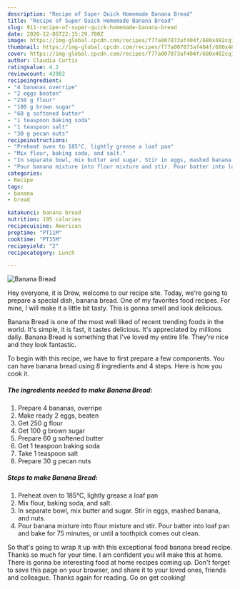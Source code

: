 ```yaml
---
description: "Recipe of Super Quick Homemade Banana Bread"
title: "Recipe of Super Quick Homemade Banana Bread"
slug: 911-recipe-of-super-quick-homemade-banana-bread
date: 2020-12-05T22:15:29.780Z
image: https://img-global.cpcdn.com/recipes/f77a007873af404f/680x482cq70/banana-bread-recipe-main-photo.jpg
thumbnail: https://img-global.cpcdn.com/recipes/f77a007873af404f/680x482cq70/banana-bread-recipe-main-photo.jpg
cover: https://img-global.cpcdn.com/recipes/f77a007873af404f/680x482cq70/banana-bread-recipe-main-photo.jpg
author: Claudia Curtis
ratingvalue: 4.2
reviewcount: 42982
recipeingredient:
- "4 bananas overripe"
- "2 eggs beaten"
- "250 g flour"
- "100 g brown sugar"
- "60 g softened butter"
- "1 teaspoon baking soda"
- "1 teaspoon salt"
- "30 g pecan nuts"
recipeinstructions:
- "Preheat oven to 185°C, lightly grease a loaf pan"
- "Mix flour, baking soda, and salt."
- "In separate bowl, mix butter and sugar. Stir in eggs, mashed banana, and nuts."
- "Pour banana mixture into flour mixture and stir. Pour batter into loaf pan and bake for 75 minutes, or until a toothpick comes out clean."
categories:
- Recipe
tags:
- banana
- bread

katakunci: banana bread 
nutrition: 195 calories
recipecuisine: American
preptime: "PT11M"
cooktime: "PT35M"
recipeyield: "2"
recipecategory: Lunch

---
```



![Banana Bread](https://img-global.cpcdn.com/recipes/f77a007873af404f/680x482cq70/banana-bread-recipe-main-photo.jpg)

Hey everyone, it is Drew, welcome to our recipe site. Today, we're going to prepare a special dish, banana bread. One of my favorites food recipes. For mine, I will make it a little bit tasty. This is gonna smell and look delicious.



Banana Bread is one of the most well liked of recent trending foods in the world. It's simple, it is fast, it tastes delicious. It's appreciated by millions daily. Banana Bread is something that I've loved my entire life. They're nice and they look fantastic.


To begin with this recipe, we have to first prepare a few components. You can have banana bread using 8 ingredients and 4 steps. Here is how you cook it.

<!--inarticleads1-->

##### The ingredients needed to make Banana Bread:

1. Prepare 4 bananas, overripe
1. Make ready 2 eggs, beaten
1. Get 250 g flour
1. Get 100 g brown sugar
1. Prepare 60 g softened butter
1. Get 1 teaspoon baking soda
1. Take 1 teaspoon salt
1. Prepare 30 g pecan nuts




<!--inarticleads2-->

##### Steps to make Banana Bread:

1. Preheat oven to 185°C, lightly grease a loaf pan
1. Mix flour, baking soda, and salt.
1. In separate bowl, mix butter and sugar. Stir in eggs, mashed banana, and nuts.
1. Pour banana mixture into flour mixture and stir. Pour batter into loaf pan and bake for 75 minutes, or until a toothpick comes out clean.




So that's going to wrap it up with this exceptional food banana bread recipe. Thanks so much for your time. I am confident you will make this at home. There is gonna be interesting food at home recipes coming up. Don't forget to save this page on your browser, and share it to your loved ones, friends and colleague. Thanks again for reading. Go on get cooking!
